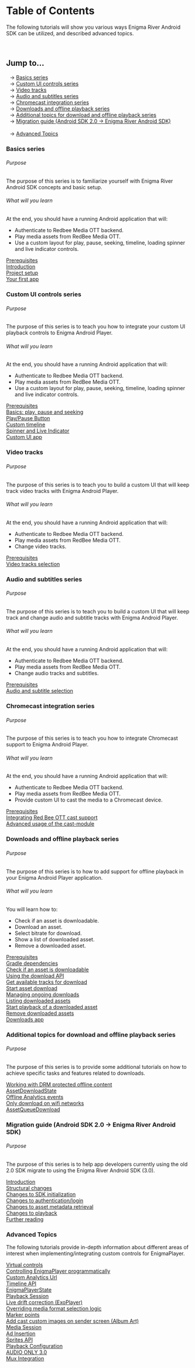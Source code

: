 <!--
SPDX-FileCopyrightText: 2024 Red Bee Media Ltd <https://www.redbeemedia.com/>

SPDX-License-Identifier: MIT
-->

# Table of Contents

The following tutorials will show you various ways Enigma River Android SDK can be utilized, and described advanced topics.

<br>

## Jump to...
<span style="margin-left: 10px"></span>-&gt; [Basics series](#basics-series) <br>
<span style="margin-left: 10px"></span>-&gt; [Custom UI controls series](#custom-ui-controls-series) <br>
<span style="margin-left: 10px"></span>-&gt; [Video tracks](#video-tracks) <br>
<span style="margin-left: 10px"></span>-&gt; [Audio and subtitles series](#audio-and-subtitles-series) <br>
<span style="margin-left: 10px"></span>-&gt; [Chromecast integration series](#chromecast-integration-series) <br>
<span style="margin-left: 10px"></span>-&gt; [Downloads and offline playback series](#downloads-and-offline-playback-series) <br>
<span style="margin-left: 10px"></span>-&gt; [Additional topics for download and offline playback series](#additional-topics-for-download-and-offline-playback-series) <br>
<span style="margin-left: 10px"></span>-&gt; [Migration guide (Android SDK 2.0 -> Enigma River Android SDK)](#migration-guide-android-sdk-20---enigma-river-android-sdk) <br>
<br>
<span style="margin-left: 10px"></span>-&gt; [Advanced Topics](#advanced-topics) <br>


### Basics series
###### Purpose
The purpose of this series is to familiarize yourself with Enigma River Android SDK concepts and basic setup.
###### What will you learn
At the end, you should have a running Android application that will:
* Authenticate to Redbee Media OTT backend.
* Play media assets from RedBee Media OTT.
* Use a custom layout for play, pause, seeking, timeline, loading spinner and live indicator controls.


[Prerequisites](basics/prerequisites.md)<br/>
[Introduction](basics/introduction.md)<br/>
[Project setup](basics/project_setup.md)<br/>
[Your first app](basics/your_first_app.md)<br/>

### Custom UI controls series
###### Purpose
The purpose of this series is to teach you how to integrate your custom UI playback controls to Enigma Android Player.
###### What will you learn
At the end, you should have a running Android application that will:
* Authenticate to Redbee Media OTT backend.
* Play media assets from RedBee Media OTT.
* Use a custom layout for play, pause, seeking, timeline, loading spinner and live indicator controls.


[Prerequisites](custom_ui/prerequisites.md)<br/>
[Basics: play, pause and seeking](custom_ui/basics.md)<br/>
[Play/Pause Button](custom_ui/play_pause_button.md)<br/>
[Custom timeline](custom_ui/timeline.md)<br/>
[Spinner and Live Indicator](custom_ui/spinner_and_live.md)<br/>
[Custom UI app](custom_ui/custom_ui_app.md)<br/>

### Video tracks
###### Purpose
The purpose of this series is to teach you to build a custom UI that will keep track video tracks with Enigma Android Player.
###### What will you learn
At the end, you should have a running Android application that will:
* Authenticate to Redbee Media OTT backend.
* Play media assets from RedBee Media OTT.
* Change video tracks.


[Prerequisites](video_tracks/prerequisites.md)<br/>
[Video tracks selection](video_tracks/video_tracks.md)<br/>

### Audio and subtitles series
###### Purpose
The purpose of this series is to teach you to build a custom UI that will keep track and change audio and subtitle tracks with Enigma Android Player.
###### What will you learn
At the end, you should have a running Android application that will:
* Authenticate to Redbee Media OTT backend.
* Play media assets from RedBee Media OTT.
* Change audio tracks and subtitles.


[Prerequisites](audio_subs/prerequisites.md)<br/>
[Audio and subtitle selection](audio_subs/audio_and_text_tracks.md)<br/>

### Chromecast integration series
###### Purpose
The purpose of this series is to teach you how to integrate Chromecast support to Enigma Android Player.
###### What will you learn
At the end, you should have a running Android application that will:
* Authenticate to Redbee Media OTT backend.
* Play media assets from RedBee Media OTT.
* Provide custom UI to cast the media to a Chromecast device.


[Prerequisites](chromecast/prerequisites.md)<br/>
[Integrating Red Bee OTT cast support](chromecast/chromecast.md)<br/>
[Advanced usage of the cast-module](chromecast/chromecast_advanced.md)<br/>

### Downloads and offline playback series
###### Purpose
The purpose of this series is to how to add support for offline playback in your Enigma Android Player application.
###### What will you learn
You will learn how to:
* Check if an asset is downloadable.
* Download an asset.
* Select bitrate for download.
* Show a list of downloaded asset.
* Remove a downloaded asset.


[Prerequisites](downloads/prerequisites.md)<br/>
[Gradle dependencies](downloads/dependencies.md)<br/>
[Check if an asset is downloadable](downloads/check_downloadability.md)<br/>
[Using the download API](downloads/enigma_download.md)<br/>
[Get available tracks for download](downloads/get_download_info.md)<br/>
[Start asset download](downloads/start_download.md)<br/>
[Managing ongoing downloads](downloads/ongoing_downloads.md)<br/>
[Listing downloaded assets](downloads/list_downloads.md)<br/>
[Start playback of a downloaded asset](downloads/play_download.md)<br/>
[Remove downloaded assets](downloads/remove_download.md)<br/>
[Downloads app](downloads/example_app.md)<br/>

### Additional topics for download and offline playback series
###### Purpose
The purpose of this series is to provide some additional tutorials on how to achieve
            specific tasks and features related to downloads.

[Working with DRM protected offline content](downloads_advanced/download_drm_management.md)<br/>
[AssetDownloadState](downloads_advanced/asset_download_state.md)<br/>
[Offline Analytics events](downloads_advanced/offline_analytics.md)<br/>
[Only download on wifi networks](downloads_advanced/set_download_requirements.md)<br/>
[AssetQueueDownload](downloads_advanced/asset_queue_download.md)<br/>

### Migration guide (Android SDK 2.0 -> Enigma River Android SDK)
###### Purpose
The purpose of this series is to help app developers currently using the old 2.0 SDK migrate to
            using the Enigma River Android SDK (3.0).

[Introduction](migration_guide/introduction.md)<br/>
[Structural changes](migration_guide/structural_changes.md)<br/>
[Changes to SDK initialization](migration_guide/sdk_initialization.md)<br/>
[Changes to authentication/login](migration_guide/login.md)<br/>
[Changes to asset metadata retrieval](migration_guide/asset_metadata.md)<br/>
[Changes to playback](migration_guide/playback.md)<br/>
[Further reading](migration_guide/further_reading.md)<br/>

### Advanced Topics
The following tutorials provide in-depth information about different areas of interest when implementing/integrating custom controls for EnigmaPlayer.

[Virtual controls](advanced_topics/virtual_controls.md)<br/>
[Controlling EnigmaPlayer programmatically](advanced_topics/controls.md)<br/>
[Custom Analytics Url](advanced_topics/custom_analytics_url.md)<br/>
[Timeline API](advanced_topics/timeline.md)<br/>
[EnigmaPlayerState](advanced_topics/enigma_player_state.md)<br/>
[Playback Session](advanced_topics/playback_session.md)<br/>
[Live drift correction (ExoPlayer)](advanced_topics/drift_correction.md)<br/>
[Overriding media format selection logic](advanced_topics/media_format_preference.md)<br/>
[Marker points](advanced_topics/marker_points.md)<br/>
[Add cast custom images on sender screen (Album Art)](advanced_topics/cast_custom_images.md)<br/>
[Media Session](advanced_topics/media_session.md)<br/>
[Ad Insertion](advanced_topics/ad_insertion.md)<br/>
[Sprites API](advanced_topics/sprites.md)<br/>
[Playback Configuration](advanced_topics/playback_configuration.md)<br/>
[AUDIO ONLY 3.0](advanced_topics/audio_only.md)<br/>
[Mux Integration](advanced_topics/mux_integration.md)<br/>
